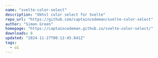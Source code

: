 ```yaml
---
name: "svelte-color-select"
description: "Okhsl color select for Svelte"
repo_url: "https://github.com/captaincodeman/svelte-color-select"
author: "Simon Green"
homepage: "https://captaincodeman.github.io/svelte-color-select/"
downloads: 8
updated: "2024-11-27T00:12:45.841Z"
tags: 
  - ui
---
```

